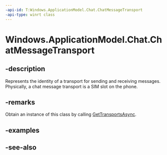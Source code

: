 ```yaml
---
-api-id: T:Windows.ApplicationModel.Chat.ChatMessageTransport
-api-type: winrt class
---
```


<!-- Class syntax.
public class ChatMessageTransport : Windows.ApplicationModel.Chat.IChatMessageTransport, Windows.ApplicationModel.Chat.IChatMessageTransport2
-->

# Windows.ApplicationModel.Chat.ChatMessageTransport

## -description
Represents the identity of a transport for sending and receiving messages. Physically, a chat message transport is a SIM slot on the phone.

## -remarks
Obtain an instance of this class by calling [GetTransportsAsync](chatmessagemanager_gettransportsasync.md).

## -examples

## -see-also
